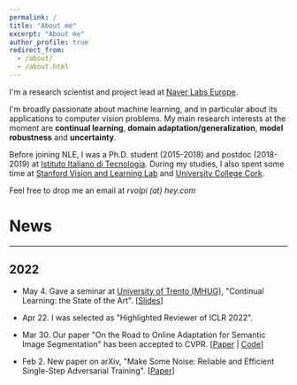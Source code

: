 ```yaml
---
permalink: /
title: "About me"
excerpt: "About me"
author_profile: true
redirect_from: 
  - /about/
  - /about.html
---
```


I'm a research scientist and project lead at [Naver Labs Europe](https://europe.naverlabs.com/).

I'm broadly passionate about machine learning, and in particular about its applications to computer vision problems. My main research interests at the moment are **continual learning**, **domain adaptation/generalization**, **model robustness** and **uncertainty**.

Before joining NLE, I was a Ph.D. student (2015-2018) and postdoc (2018-2019) at [Istituto Italiano di Tecnologia](https://www.iit.it). During my studies, I also spent some time at [Stanford Vision and Learning Lab](http://svl.stanford.edu/) and [University College Cork](https://www.ucc.ie/en/).

Feel free to drop me an email at *rvolpi (at) hey.com*

# News

---

## 2022

- May 4. Gave a seminar at [University of Trento (MHUG)](http://mhug.disi.unitn.it/), "Continual Learning: the State of the Art". [[Slides](add)] 

- Apr 22. I was selected as "Highlighted Reviewer of ICLR 2022".

- Mar 30. Our paper "On the Road to Online Adaptation for Semantic Image Segmentation" has been accepted to CVPR. [[Paper](https://arxiv.org/abs/2203.16195) | [Code](https://github.com/naver/oasis)]

- Feb 2. New paper on arXiv, "Make Some Noise: Reliable and Efficient Single-Step Adversarial Training". [[Paper](https://arxiv.org/abs/2202.01181)]
